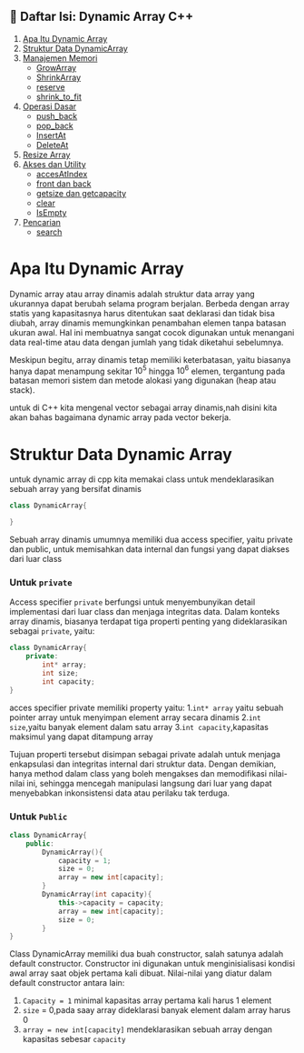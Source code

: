 ## 📑 Daftar Isi: Dynamic Array C++

1. [Apa Itu Dynamic Array](#apa-itu-dynamic-array)
2. [Struktur Data DynamicArray](#struktur-data-dynamic-array)
3. [Manajemen Memori](#manajemen-memori)
   - [GrowArray](#growarray)
   - [ShrinkArray](#shrinkarray)
   - [reserve](#reserve)
   - [shrink_to_fit](#shrink_to_fit)
4. [Operasi Dasar](#operasi-dasar)
   - [push_back](#push_back)
   - [pop_back](#pop_back)
   - [InsertAt](#insertat)
   - [DeleteAt](#deleteat)
5. [Resize Array](#resize-array)
6. [Akses dan Utility](#akses-dan-utility)
   - [accesAtIndex](#accesatindex)
   - [front dan back](#front-dan-back)
   - [getsize dan getcapacity](#getsize-dan-getcapacity)
   - [clear](#clear)
   - [IsEmpty](#isempty)
7. [Pencarian](#pencarian)
   - [search](#search)


# Apa Itu Dynamic Array 
Dynamic array atau array dinamis adalah struktur data array yang ukurannya dapat berubah selama program berjalan. Berbeda dengan array statis yang kapasitasnya harus ditentukan saat deklarasi dan tidak bisa diubah, array dinamis memungkinkan penambahan elemen tanpa batasan ukuran awal. Hal ini membuatnya sangat cocok digunakan untuk menangani data real-time atau data dengan jumlah yang tidak diketahui sebelumnya.

Meskipun begitu, array dinamis tetap memiliki keterbatasan, yaitu biasanya hanya dapat menampung sekitar $10^5$ hingga $10^6$ elemen, tergantung pada batasan memori sistem dan metode alokasi yang digunakan (heap atau stack).

untuk di C++ kita mengenal vector sebagai array dinamis,nah disini kita akan bahas
bagaimana dynamic array pada vector bekerja.

# Struktur Data Dynamic Array
untuk dynamic array di cpp kita memakai class untuk mendeklarasikan sebuah array yang bersifat dinamis

```cpp
class DynamicArray{

}
```
Sebuah array dinamis umumnya memiliki dua access specifier, yaitu private dan public, untuk memisahkan data internal dan fungsi yang dapat diakses dari luar class
### Untuk `private`
Access specifier `private` berfungsi untuk menyembunyikan detail implementasi dari luar class dan menjaga integritas data. Dalam konteks array dinamis, biasanya terdapat tiga properti penting yang dideklarasikan sebagai `private`, yaitu:
```cpp
class DynamicArray{
    private:
        int* array;
        int size;
        int capacity;
}
```
acces specifier private memiliki property yaitu: 
1.`int* array` yaitu sebuah pointer array untuk menyimpan element array secara dinamis
2.`int size`,yaitu banyak element dalam satu array
3.`int capacity`,kapasitas maksimul yang dapat ditampung array

Tujuan properti tersebut disimpan sebagai private adalah untuk menjaga enkapsulasi dan integritas internal dari struktur data. Dengan demikian, hanya method dalam class yang boleh mengakses dan memodifikasi nilai-nilai ini, sehingga mencegah manipulasi langsung dari luar yang dapat menyebabkan inkonsistensi data atau perilaku tak terduga.
### Untuk `Public`
```cpp
class DynamicArray{
    public:
        DynamicArray(){
            capacity = 1;
            size = 0;
            array = new int[capacity];
        }
        DynamicArray(int capacity){
            this->capacity = capacity;
            array = new int[capacity];
            size = 0;
        }
}
```
Class DynamicArray memiliki dua buah constructor, salah satunya adalah default constructor. Constructor ini digunakan untuk menginisialisasi kondisi awal array saat objek pertama kali dibuat. Nilai-nilai yang diatur dalam default constructor antara lain:
1. `Capacity = 1` minimal kapasitas array pertama kali harus 1 element
2. `size` = 0,pada saay array dideklarasi banyak element dalam array harus 0
3. `array = new int[capacity]` mendeklarasikan sebuah array dengan kapasitas sebesar `capacity`